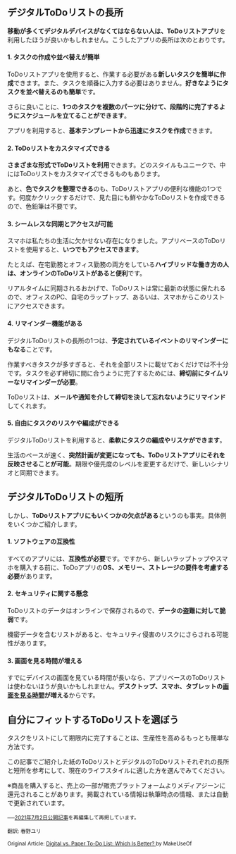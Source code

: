 ## デジタルToDoリストの長所

**移動が多くてデジタルデバイスがなくてはならない人は、ToDoリストアプリ**を利用したほうが良いかもしれません。こうしたアプリの長所は次のとおりです。

#### 1\. タスクの作成や並べ替えが簡単

ToDoリストアプリを使用すると、作業する必要がある**新しいタスクを簡単に作成**できます。また、タスクを順番に入力する必要はありません。**好きなようにタスクを並べ替えるのも簡単**です。

さらに良いことに、**1つのタスクを複数のパーツに分けて、段階的に完了するようにスケジュールを立てることができます**。

アプリを利用すると、**基本テンプレートから迅速にタスクを作成**できます。

#### 2\. ToDoリストをカスタマイズできる

**さまざまな形式でToDoリストを利用**できます。どのスタイルもユニークで、中にはToDoリストをカスタマイズできるものもあります。

あと、**色でタスクを整理できる**のも、ToDoリストアプリの便利な機能の1つです。何度かクリックするだけで、見た目にも鮮やかなToDoリストを作成できるので、色鉛筆は不要です。

#### 3\. シームレスな同期とアクセスが可能

スマホは私たちの生活に欠かせない存在になりました。アプリベースのToDoリストを使用すると、**いつでもアクセスできます**。

たとえば、在宅勤務とオフィス勤務の両方をしている**ハイブリッドな働き方の人は、オンラインのToDoリストがあると便利**です。

リアルタイムに同期されるおかげで、ToDoリストは常に最新の状態に保たれるので、オフィスのPC、自宅のラップトップ、あるいは、スマホからこのリストにアクセスできます。

#### 4\. リマインダー機能がある

デジタルToDoリストの長所の1つは、**予定されているイベントのリマインダーにもなる**ことです。

作業すべきタスクが多すぎると、それを全部リストに載せておくだけでは不十分です。タスクを必ず締切に間に合うように完了するためには、**締切前にタイムリーなリマインダーが必要**。

ToDoリストは、**メールや通知を介して締切を決して忘れないようにリマインド**してくれます。

#### 5\. 自由にタスクのリスケや編成ができる

デジタルToDoリストを利用すると、**柔軟にタスクの編成やリスケができます**。

生活のペースが速く、**突然計画が変更になっても、ToDoリストアプリにそれを反映させることが可能**。期限や優先度のレベルを変更するだけで、新しいシナリオと同期できます。

## デジタルToDoリストの短所

しかし、**ToDoリストアプリにもいくつかの欠点がある**というのも事実。具体例をいくつかご紹介します。

#### 1\. ソフトウェアの互換性

すべてのアプリには、**互換性が必要**です。ですから、新しいラップトップやスマホを購入する前に、ToDoアプリの**OS、メモリー、ストレージの要件を考慮する必要**があります。

#### 2\. セキュリティに関する懸念

ToDoリストのデータはオンラインで保存されるので、**データの盗難に対して脆弱**です。

機密データを含むリストがあると、セキュリティ侵害のリスクにさらされる可能性があります。

#### 3\. 画面を見る時間が増える

すでにデバイスの画面を見ている時間が長いなら、アプリベースのToDoリストは使わないほうが良いかもしれません。**デスクトップ、スマホ、タブレットの[画面を見る時間](https://www.makeuseof.com/tag/apps-reminders-take-break-screens/)が増える**からです。

## 自分にフィットするToDoリストを選ぼう

タスクをリストにして期限内に完了することは、生産性を高めるもっとも簡単な方法です。

この記事でご紹介した紙のToDoリストとデジタルのToDoリストそれぞれの長所と短所を参考にして、現在のライフスタイルに適した方を選んでみてください。

※商品を購入すると、売上の一部が販売プラットフォームよりメディアジーンに還元されることがあります。掲載されている情報は執筆時点の情報、または自動で更新されています。

<small>──<a href="https://www.lifehacker.jp/article/236714digital-vs-paper-to-do-list/" target="_blank" data-nodal="">2021年7月2日公開記事</a>を再編集して再掲しています。</small>

<small>翻訳: 春野ユリ</small>

<small>Original Article: <a href="https://www.makeuseof.com/digital-vs-paper-to-do-list/" target="_blank" data-nodal="">Digital vs. Paper To-Do List: Which Is Better? </a>by MakeUseOf</small>